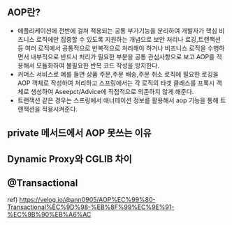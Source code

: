 ## AOP란?
- 애플리케이션에 전반에 걸쳐 적용되는 공통 부가기능을 분리하여 개발자가 핵심 비즈니스 로직에만 집중할 수 있도록 지원하는 개념으로 
보안 처리나 로깅,트랜잭션 등 여러 로직에서 공통적으로 반복적으로 처리해야 하거나 비즈니스 로직을 수행하면서 내부적으로 반드시 처리가 필요한 부분을 공통 관심사항으로 보고 AOP를 적용해서 모듈화하여 불필요한 반복 코드 작성을 방지한다.
- 커머스 서비스로 예를 들면 상품 주문,주문 배송,주문 취소 로직에 필요한 로깅을 AOP 객체로 작성하여 처리하고 스프링에서는 각 로직의 타겟 클래스를 프록시 객체로 생성하여 Aseepct/Advice에 직접적으로 의존하지 않게 해준다.
- 트랜잭션 같은 경우는 스프링에서 애너테이션 정보를 활용해서 aop 기능을 통해 트랜잭션을 적용시켜준다.

## private 메서드에서 AOP 못쓰는 이유
## Dynamic Proxy와 CGLIB 차이
## @Transactional





ref) https://velog.io/@ann0905/AOP%EC%99%80-Transactional%EC%9D%98-%EB%8F%99%EC%9E%91-%EC%9B%90%EB%A6%AC
